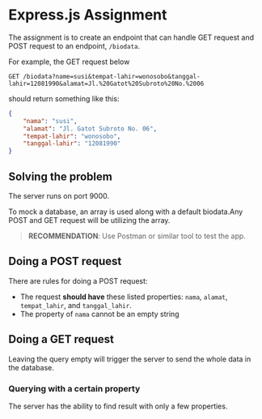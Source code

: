 # Express.js Assignment

The assignment is to create an endpoint that can handle GET request and POST request to an endpoint, `/biodata`.

For example, the GET request below

`GET /biodata?name=susi&tempat-lahir=wonosobo&tanggal-lahir=12081990&alamat=Jl.%20Gatot%20Subroto%20No.%2006`

should return something like this:

```JSON
{
    "nama": "susi",
    "alamat": "Jl. Gatot Subroto No. 06",
    "tempat-lahir": "wonosobo",
    "tanggal-lahir": "12081990"
}
```

## Solving the problem

The server runs on port 9000.

To mock a database, an array is used along with a default biodata.Any POST and GET request will be utilizing the array.

> **RECOMMENDATION**: Use Postman or similar tool to test the app.

## Doing a POST request

There are rules for doing a POST request:

- The request **should have** these listed properties: `nama`, `alamat`, `tempat_lahir`, and `tanggal_lahir`.
- The property of `nama` cannot be an empty string

## Doing a GET request

Leaving the query empty will trigger the server to send the whole data in the database.

### Querying with a certain property

The server has the ability to find result with only a few properties.

